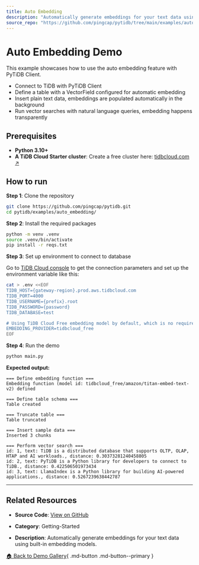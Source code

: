 ```yaml
---
title: Auto Embedding
description: "Automatically generate embeddings for your text data using built-in embedding models."
source_repo: "https://github.com/pingcap/pytidb/tree/main/examples/auto_embedding"
---
```


# Auto Embedding Demo

This example showcases how to use the auto embedding feature with PyTiDB Client.

* Connect to TiDB with PyTiDB Client
* Define a table with a VectorField configured for automatic embedding
* Insert plain text data, embeddings are populated automatically in the background
* Run vector searches with natural language queries, embedding happens transparently

## Prerequisites

- **Python 3.10+**
- **A TiDB Cloud Starter cluster**: Create a free cluster here: [tidbcloud.com ↗️](https://tidbcloud.com/?utm_source=github&utm_medium=referral&utm_campaign=pytidb_readme)

## How to run

**Step 1**: Clone the repository

```bash
git clone https://github.com/pingcap/pytidb.git
cd pytidb/examples/auto_embedding/
```

**Step 2**: Install the required packages

```bash
python -m venv .venv
source .venv/bin/activate
pip install -r reqs.txt
```

**Step 3**: Set up environment to connect to database

Go to [TiDB Cloud console](https://tidbcloud.com/clusters) to get the connection parameters and set up the environment variable like this:

```bash
cat > .env <<EOF
TIDB_HOST={gateway-region}.prod.aws.tidbcloud.com
TIDB_PORT=4000
TIDB_USERNAME={prefix}.root
TIDB_PASSWORD={password}
TIDB_DATABASE=test

# Using TiDB Cloud Free embedding model by default, which is no required to set up any API key
EMBEDDING_PROVIDER=tidbcloud_free
EOF
```

**Step 4**: Run the demo

```bash
python main.py
```

**Expected output:**

```plain
=== Define embedding function ===
Embedding function (model id: tidbcloud_free/amazon/titan-embed-text-v2) defined

=== Define table schema ===
Table created

=== Truncate table ===
Table truncated

=== Insert sample data ===
Inserted 3 chunks

=== Perform vector search ===
id: 1, text: TiDB is a distributed database that supports OLTP, OLAP, HTAP and AI workloads., distance: 0.30373281240458805
id: 2, text: PyTiDB is a Python library for developers to connect to TiDB., distance: 0.422506501973434
id: 3, text: LlamaIndex is a Python library for building AI-powered applications., distance: 0.5267239638442787
```


---

## Related Resources

- **Source Code**: [View on GitHub](https://github.com/pingcap/pytidb/tree/main/examples/auto_embedding)
- **Category**: Getting-Started

- **Description**: Automatically generate embeddings for your text data using built-in embedding models.


[🏠 Back to Demo Gallery](../index.md){ .md-button .md-button--primary } 